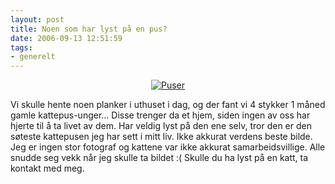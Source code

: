 ```yaml
---
layout: post
title: Noen som har lyst på en pus?
date: 2006-09-13 12:51:59
tags: 
- generelt
---
```

<div align="center"><a class="imagelink" href="http://pjatt.net/images/2006/09/p40400341.jpg" title="Puser"><img id="image335" src="http://pjatt.net/images/2006/09/P40400341.forhaandsvisning.JPG" alt="Puser" /></a></div> 

Vi skulle hente noen planker i uthuset i dag, og der fant vi 4 stykker 1 måned gamle kattepus-unger... Disse trenger da et hjem, siden ingen av oss har hjerte til å ta livet av dem. Har veldig lyst på den ene selv, tror den er den søteste kattepusen jeg har sett i mitt liv. Ikke akkurat verdens beste bilde. Jeg er ingen stor fotograf og kattene var ikke akkurat samarbeidsvillige. Alle snudde seg vekk når jeg skulle ta bildet :( Skulle du ha lyst på en katt, ta kontakt med meg.
